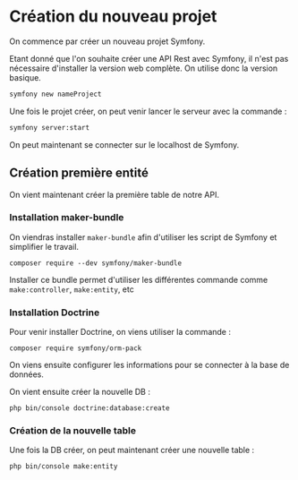 # Création du nouveau projet

On commence par créer un nouveau projet Symfony.

Etant donné que l'on souhaite créer une API Rest avec Symfony, il n'est pas nécessaire d'installer la version web complète. On utilise donc la version basique.

````bash 
symfony new nameProject 
````` 

Une fois le projet créer, on peut venir lancer le serveur avec la commande :

````bash 
symfony server:start
````` 

On peut maintenant se connecter sur le localhost de Symfony.

## Création première entité

On vient maintenant créer la première table de notre API.

### Installation maker-bundle

On viendras installer `maker-bundle` afin d'utiliser les script de Symfony et simplifier le travail.

````
composer require --dev symfony/maker-bundle
````

Installer ce bundle permet d'utiliser les différentes commande comme `make:controller`, `make:entity`, etc 

### Installation Doctrine

Pour venir installer Doctrine, on viens utiliser la commande :

````
composer require symfony/orm-pack
````

On viens ensuite configurer les informations pour se connecter à la base de données.

On vient ensuite créer la nouvelle DB :

`php bin/console doctrine:database:create`

### Création de la nouvelle table

Une fois la DB créer, on peut maintenant créer une nouvelle table :

`php bin/console make:entity`
